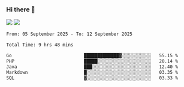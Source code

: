 ### Hi there 👋️

![](https://komarev.com/ghpvc/?username=Loner1024)
![](https://hit.yhype.me/github/profile?account_id=20189164)

<!--START_SECTION:waka-->

```txt
From: 05 September 2025 - To: 12 September 2025

Total Time: 9 hrs 48 mins

Go                           █████████████▓░░░░░░░░░░░   55.15 %
PHP                          █████░░░░░░░░░░░░░░░░░░░░   20.14 %
Java                         ███░░░░░░░░░░░░░░░░░░░░░░   12.40 %
Markdown                     █░░░░░░░░░░░░░░░░░░░░░░░░   03.35 %
SQL                          ▓░░░░░░░░░░░░░░░░░░░░░░░░   03.33 %
```

<!--END_SECTION:waka-->




